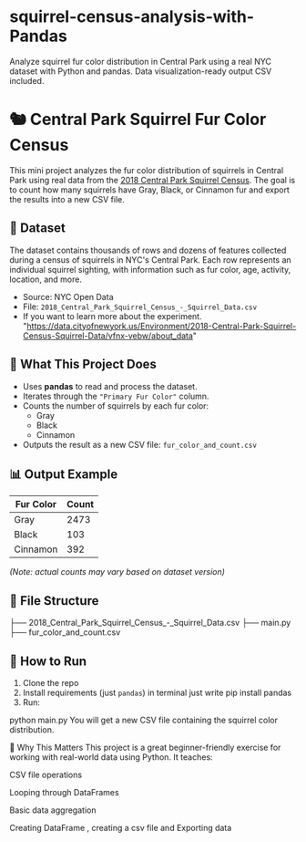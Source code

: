 # squirrel-census-analysis-with-Pandas
Analyze squirrel fur color distribution in Central Park using a real NYC dataset with Python and pandas. Data visualization-ready output CSV included.

# 🐿️ Central Park Squirrel Fur Color Census

This mini project analyzes the fur color distribution of squirrels in Central Park using real data from the [2018 Central Park Squirrel Census](https://data.cityofnewyork.us/Environment/2018-Central-Park-Squirrel-Census-Squirrel-Data/vfnx-vebw). The goal is to count how many squirrels have Gray, Black, or Cinnamon fur and export the results into a new CSV file.

## 📂 Dataset

The dataset contains thousands of rows and dozens of features collected during a census of squirrels in NYC's Central Park. Each row represents an individual squirrel sighting, with information such as fur color, age, activity, location, and more. 


- Source: NYC Open Data
- File: `2018_Central_Park_Squirrel_Census_-_Squirrel_Data.csv`
- If you want to learn more about the experiment. "https://data.cityofnewyork.us/Environment/2018-Central-Park-Squirrel-Census-Squirrel-Data/vfnx-vebw/about_data"

## 🧠 What This Project Does

- Uses **pandas** to read and process the dataset.
- Iterates through the `"Primary Fur Color"` column.
- Counts the number of squirrels by each fur color:
  - Gray
  - Black
  - Cinnamon
- Outputs the result as a new CSV file: `fur_color_and_count.csv`

## 📊 Output Example

| Fur Color | Count |
|-----------|-------|
| Gray      | 2473  |
| Black     | 103   |
| Cinnamon  | 392   |

*(Note: actual counts may vary based on dataset version)*

## 📁 File Structure

├── 2018_Central_Park_Squirrel_Census_-_Squirrel_Data.csv
├── main.py
├── fur_color_and_count.csv
## 🚀 How to Run

1. Clone the repo
2. Install requirements (just `pandas`) in terminal just write pip install pandas
3. Run:
 
python main.py
You will get a new CSV file containing the squirrel color distribution.

🤔 Why This Matters
This project is a great beginner-friendly exercise for working with real-world data using Python. It teaches:

CSV file operations

Looping through DataFrames

Basic data aggregation

Creating DataFrame , creating a csv file and Exporting data
